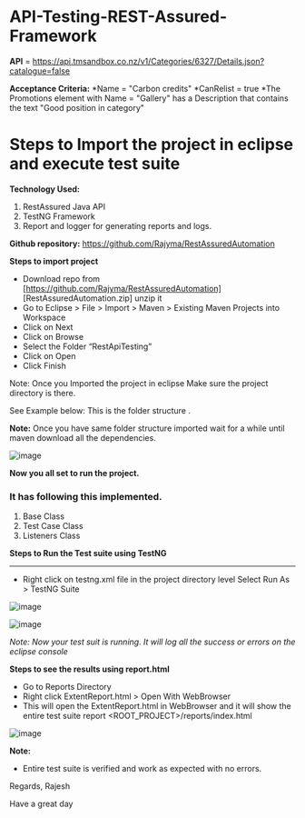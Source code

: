 # API-Testing-REST-Assured-Framework

**API** = https://api.tmsandbox.co.nz/v1/Categories/6327/Details.json?catalogue=false

**Acceptance Criteria:**
*Name = "Carbon credits"
*CanRelist = true
*The Promotions element with Name = "Gallery" has a Description that contains the text "Good position in category"

# Steps to Import the project in eclipse and execute test suite 

**Technology Used:**
1. RestAssured Java API
2. TestNG Framework 
3. Report and logger for generating reports and logs.

**Github repository:**  https://github.com/Rajyma/RestAssuredAutomation

**Steps to import project**
- Download repo from [https://github.com/Rajyma/RestAssuredAutomation] [RestAssuredAutomation.zip]  unzip it
- Go to Eclipse > File > Import > Maven > Existing Maven Projects into Workspace
- Click on Next 
- Click on Browse
- Select the Folder “RestApiTesting”
- Click on Open
- Click Finish

Note: Once you Imported the project in eclipse Make sure the project directory is there. 

See Example below: This is the folder structure . 


**Note:**
Once you have same folder structure imported wait for a while until maven download all the dependencies. 

![image](https://user-images.githubusercontent.com/26476263/162620329-d7900cf4-0560-45a3-a677-735ff190a8d3.png)



**Now you all set to run the project.**

### It has following this implemented. 
1. Base Class
2. Test Case Class
3. Listeners Class


 **Steps to Run the Test suite using TestNG**

------------


- Right click on testng.xml file in the project directory level
Select Run As >  TestNG Suite



![image](https://user-images.githubusercontent.com/26476263/162620378-f3f22de1-0348-4da4-b657-0394435bc6e9.png)


![image](https://user-images.githubusercontent.com/26476263/162620484-9b60c3dc-b616-47bf-b35f-54e3e5434f7f.png)


*Note: Now your test suit is running. It will log all the success or errors on the eclipse console*


**Steps to see the results using report.html**

- Go to Reports Directory
- Right click ExtentReport.html > Open With WebBrowser
- This will open the ExtentReport.html in WebBrowser and it will show the entire test suite report
<ROOT_PROJECT>/reports/index.html

![image](https://user-images.githubusercontent.com/26476263/162618695-fc7a47c5-70a2-4552-8186-fc7525276267.png)


**Note:**
- Entire test suite is verified and work as expected with no errors. 




Regards,
Rajesh

Have a great day


